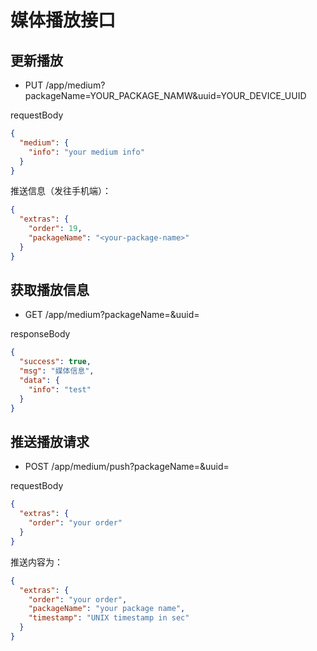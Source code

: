 # 媒体播放接口

## 更新播放

* PUT /app/medium?packageName=YOUR_PACKAGE_NAMW&uuid=YOUR_DEVICE_UUID

requestBody
```json
{
  "medium": {
    "info": "your medium info"
  }
}
```

推送信息（发往手机端）：
```json
{
  "extras": {
    "order": 19,
    "packageName": "<your-package-name>"
  }
}
```

## 获取播放信息

* GET /app/medium?packageName=<your-package-name>&uuid=<your-device-uuid>

responseBody
```json
{
  "success": true,
  "msg": "媒体信息",
  "data": {
    "info": "test"
  }
}
```

## 推送播放请求

* POST /app/medium/push?packageName=<your-package-name>&uuid=<your-device-uuid>

requestBody
```json
{
  "extras": {
    "order": "your order"
  }
}
```

推送内容为：
```json
{
  "extras": {
    "order": "your order",
    "packageName": "your package name",
    "timestamp": "UNIX timestamp in sec"
  }
}
